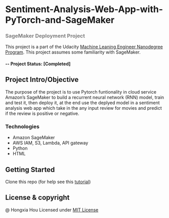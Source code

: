 # Sentiment-Analysis-Web-App-with-PyTorch-and-SageMaker
### <font color=gray>SageMaker Deployment Project</font>

This project is a part of the Udacity [Machine Leaning Engineer Nanodegree Program](https://www.udacity.com/courses/all). This project assumes some familiarity with SageMaker.

#### -- Project Status: [Completed]

## Project Intro/Objective
The purpose of the project is to use Pytorch funtionality in cloud service Amazon’s SageMaker to build a recurrent neural network (RNN) model, train and test it, then deploy it, at the end use the deplyed model in a sentiment analysis web app which take in the any input review for movies and predict if the review is positive or negative.

### Technologies 
* Amazon SageMaker
* AWS IAM, S3, Lambda, API gateway
* Python
* HTML 

## Getting Started

Clone this repo (for help see this [tutorial](https://help.github.com/articles/cloning-a-repository/))
    
## License & copyright
@ Hongxia Hou
Licensed under [MIT License](LICENSE)